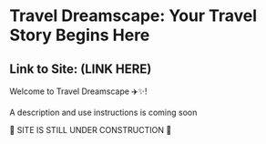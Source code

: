 # Travel Dreamscape: Your Travel Story Begins Here
## Link to Site: (LINK HERE)


Welcome to Travel Dreamscape ✈️✨!

A description and use instructions is coming soon

🚧 SITE IS STILL UNDER CONSTRUCTION 🚧